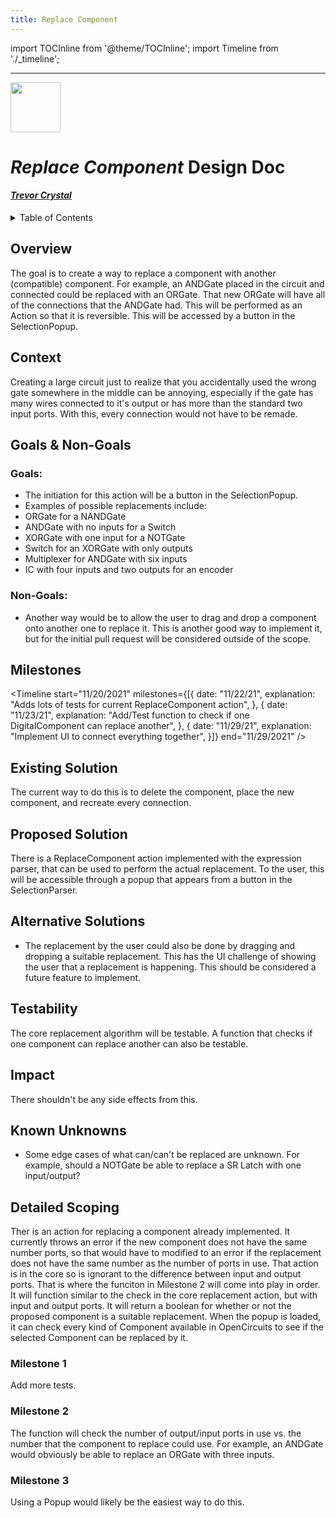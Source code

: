 ```yaml
---
title: Replace Component
---
```



import TOCInline from '@theme/TOCInline';
import Timeline from './_timeline';


---


<div style={{height: "80px", width: "100%"}}>
<img src="/img/icon.svg" width="80px" style={{float: "right"}} />
</div>


# *Replace Component* Design Doc
#### *[Trevor Crystal](https://github.com/TGCrystal)*


<details>
    <summary>
        Table of Contents
    </summary>
    <TOCInline toc={toc} />
</details>


## Overview

The goal is to create a way to replace a component with another (compatible) component. For example, an ANDGate placed in the circuit and connected could be replaced with an ORGate. That new ORGate will have all of the connections that the ANDGate had. This will be performed as an Action so that it is reversible. This will be accessed by a button in the SelectionPopup.



## Context

Creating a large circuit just to realize that you accidentally used the wrong gate somewhere in the middle can be annoying, especially if the gate has many wires connected to it's output or has more than the standard two input ports. With this, every connection would not have to be remade.



## Goals & Non-Goals

### Goals:
- The initiation for this action will be a button in the SelectionPopup.
- Examples of possible replacements include:
- ORGate for a NANDGate
- ANDGate with no inputs for a Switch
- XORGate with one input for a NOTGate
- Switch for an XORGate with only outputs
- Multiplexer for ANDGate with six inputs
- IC with four inputs and two outputs for an encoder


### Non-Goals:
- Another way would be to allow the user to drag and drop a component onto another one to replace it. This is another good way to implement it, but for the initial pull request will be considered outside of the scope.



## Milestones

<Timeline 
    start="11/20/2021" 
    milestones={[{
        date: "11/22/21",
        explanation: "Adds lots of tests for current ReplaceComponent action",
    }, {
        date: "11/23/21",
        explanation: "Add/Test function to check if one DigitalComponent can replace another",
    }, {
        date: "11/29/21",
        explanation: "Implement UI to connect everything together",
    }]} 
    end="11/29/2021" />



## Existing Solution

The current way to do this is to delete the component, place the new component, and recreate every connection.



## Proposed Solution

There is a ReplaceComponent action implemented with the expression parser, that can be used to perform the actual replacement. To the user, this will be accessible through a popup that appears from a button in the SelectionParser.



## Alternative Solutions

- The replacement by the user could also be done by dragging and dropping a suitable replacement. This has the UI challenge of showing the user that a replacement is happening. This should be considered a future feature to implement.



## Testability

The core replacement algorithm will be testable. A function that checks if one component can replace another can also be testable.



## Impact

There shouldn't be any side effects from this.



## Known Unknowns

- Some edge cases of what can/can't be replaced are unknown. For example, should a NOTGate be able to replace a SR Latch with one input/output?



## Detailed Scoping

Ther is an action for replacing a component already implemented. It currently throws an error if the new component does not have the same number ports, so that would have to modified to an error if the replacement does not have the same number as the number of ports in use. That action is in the core so is ignorant to the difference between input and output ports. That is where the funciton in Milestone 2 will come into play in order. It will function similar to the check in the core replacement action, but with input and output ports. It will return a boolean for whether or not the proposed component is a suitable replacement. When the popup is loaded, it can check every kind of Component available in OpenCircuits to see if the selected Component can be replaced by it.


### Milestone 1

Add more tests.


### Milestone 2

The function will check the number of output/input ports in use vs. the number that the component to replace could use. For example, an ANDGate would obviously be able to replace an ORGate with three inputs.


### Milestone 3

Using a Popup would likely be the easiest way to do this.

